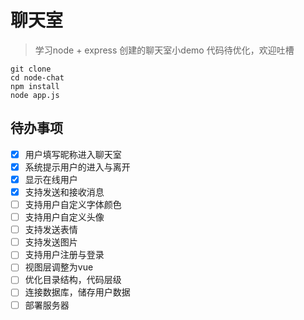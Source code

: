 # 聊天室
> 学习node + express 创建的聊天室小demo
> 代码待优化，欢迎吐槽

``` shell
git clone
cd node-chat
npm install
node app.js
```
## 待办事项

- [x] 用户填写昵称进入聊天室
- [x] 系统提示用户的进入与离开
- [x] 显示在线用户
- [x] 支持发送和接收消息
- [ ] 支持用户自定义字体颜色
- [ ] 支持用户自定义头像
- [ ] 支持发送表情
- [ ] 支持发送图片
- [ ] 支持用户注册与登录
- [ ] 视图层调整为vue
- [ ] 优化目录结构，代码层级
- [ ] 连接数据库，储存用户数据
- [ ] 部署服务器
